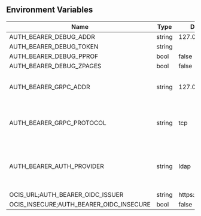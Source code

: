## Environment Variables

| Name | Type | Default Value | Description |
|------|------|---------------|-------------|
| AUTH_BEARER_DEBUG_ADDR | string | 127.0.0.1:9149 | |
| AUTH_BEARER_DEBUG_TOKEN | string |  | |
| AUTH_BEARER_DEBUG_PPROF | bool | false | |
| AUTH_BEARER_DEBUG_ZPAGES | bool | false | |
| AUTH_BEARER_GRPC_ADDR | string | 127.0.0.1:9148 | The address of the grpc service.|
| AUTH_BEARER_GRPC_PROTOCOL | string | tcp | The transport protocol of the grpc service.|
| AUTH_BEARER_AUTH_PROVIDER | string | ldap | The auth provider which should be used by the service|
| OCIS_URL;AUTH_BEARER_OIDC_ISSUER | string | https://localhost:9200 | |
| OCIS_INSECURE;AUTH_BEARER_OIDC_INSECURE | bool | false | |